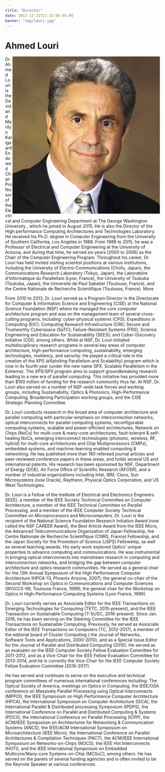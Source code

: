 ```yaml
---
title: "Director"
date: 2017-12-21T21:32:04-05:00
banner: "img/louri.jpg"
---
```


# Ahmed Louri

<img style="float: right;" src="/img/louri.jpg">
Dr. Ahmed Louri is the David and Marilyn Karlgaard Endowed Chair Professor of the Electrical and Computer Engineering Department at The George Washington University , which he joined in August 2015. He is also the Director of the High performance Computing Architectures and Technologies Laboratory. He received his Ph.D. degree in Computer Engineering from the University of Southern California, Los Angeles in 1988. From 1988 to 2015, he was a Professor of Electrical and Computer Engineering at the University of Arizona, and during that time, he served six years (2000 to 2006) as the Chair of the Computer Engineering Program. Throughout his career, Dr. Louri has held invited visiting scientist positions at various institutions, including the University of Electro-Communications (Chofu, Japan), the Communications Research Laboratory (Tokyo, Japan), the Laboratoire d'Informatique du Parallelism (Lyon, France), the University of Tsukuba (Tsukuba, Japan), the Universite de Paul Sabatier (Toulouse, France), and the Centre Nationale de Recherche Scientifique (Toulouse, France). More

From 2010 to 2013, Dr. Louri served as a Program Director in the Directorate for Computer & Information Science and Engineering (CISE) at the National Science Foundation (NSF) where he managed the core computer architecture program and was on the management team of several cross-cutting programs, including: cyber-physical systems (CPS); Expeditions in Computing (EIC); Computing Research Infrastructure (CRI); Secure and Trustworthy Cyberspace (SaTC); Failure-Resistant Systems (FRS), Science Engineering and Education for Sustainability (SEES); and Cyber-Discovery Initiative (CDI), among others. While at NSF, Dr. Louri initiated multidisciplinary research programs in several key areas of computer architecture, high-performance computing, sustainability, emerging technologies, resiliency, and security. He played a critical role in the creation of the XPS (eXploiting Parallelism and Scalability) program which is now in its fourth year (under the new name SPX, Scalable Parallelism in the Extreme). The XPS/SPX program aims to support groundbreaking research leading to a new era of parallel computing. This initiative has provided more than $100 million of funding for the research community thus far. At NSF, Dr. Louri also served on a number of NSF-wide task forces and working groups, including Sustainability, Optics & Photonics, High-Performance Computing, Broadening Participation working groups, and the CISE Strategic Planning Committee.

Dr. Louri conducts research in the broad area of computer architecture and parallel computing with particular emphasis on interconnection networks, optical interconnects for parallel computing systems, reconfigurable computing systems, scalable and power-efficient architectures, Network on Chips (NoCs) for multi-core & many-core architectures, fault-tolerant & self-healing NoCs, emerging interconnect technologies (photonic, wireless, RF, hybrid) for multi-core architectures and Chip Multiprocessors (CMPs), embedded systems, and machine-learning enabled computing & networking. He has published more than 160 refereed journal articles and peer-reviewed conference papers in these areas, and holds several US and international patents. His research has been sponsored by NSF, Department of Energy (DOE), Air Force Office of Scientific Research (AFOSR), and a number of industrial organizations including Intel, IBM, Cisco, Sun Microsystems (now Oracle), Raytheon, Physical Optics Corporation, and US West Technologies.

Dr. Louri is a Fellow of the Institute of Electrical and Electronics Engineers (IEEE), a member of the IEEE Society Technical Committee on Computer Architecture, a member of the IEEE Technical Committee on Parallel Processing, and a member of the IEEE Computer Society Technical Committee on Microprocessors and Microcomputers. Dr. Louri is the recipient of the National Science Foundation Research Initiation Award (now called the NSF CAREER Award), the Best Article Award from the IEEE Micro, the Advanced Telecommunications Organization of Japan Fellowship, the Centre Nationale de Recherche Scientifique (CNRS, France) Fellowship, and the Japan Society for the Promotion of Science (JSPS) Fellowship, as well as several teaching awards. His early work explored Optics' unique properties to advance computing and communications. He was instrumental in bringing optical interconnects into mainstream research in computing and interconnection networks, and bridging the gap between computer architecture and optics research communities. He served as a general chair for the 13th Annual Symposium of the High Performance Computer Architecture (HPCA-13, Phoenix Arizona, 2007); the general co-chair of the Second Workshop on Optics in Communications and Computer Sciences (WOCCS-99, Toulouse France, 1999); the general chair for the Workshop on Optics in High-Performance Computing Systems (Lyon France, 1996).

Dr. Louri currently serves as Associate Editor for the IEEE Transactions on Emerging Technologies for Computing (TETC, 2015-present), and the IEEE Transaction on Sustainable Computing (T-SUSC, 2016-present). Since Jan. 2016, he has been serving on the Steering Committee for the IEEE Transactions on Sustainable Computing. Previously, he served as Associate Editor of the IEEE Transactions on Computers (TC, 2012-2017), a member of the editorial board of Cluster Computing ( the Journal of Networks, Software Tools and Applications, 2000-2010), and as a Special Issue Editor for the Journal of Parallel and Distributed Computing (2010). He served as an evaluator on the IEEE Computer Society Fellow Evaluation Committee for 2011-2012, and as a Vice-Chair for the IEEE Fellow Evaluation Committee for 2013-2014, and he is currently the Vice-Chair for the IEEE Computer Society Fellow Evaluation Committee (2016-2017).

He has served and continues to serve on the executive and technical program committees of numerous international conferences including: The Optical Society of America, meetings on Optics in Computing, the IEEE/OSA conference on Massively Parallel Processing using Optical Interconnects (MPPOI), the IEEE Symposium on High Performance Computer Architecture (HPCA), the International Symposium on Computer Architecture (ISCA), the International Parallel & Distributed processing Symposium (IPDPS), the International Conference on Parallel and Distributed Computing & Systems (PDCS), the International Conference on Parallel Processing (ICPP), the ACM/IEEE Symposium on Architectures for Networking & Communication Systems (ANCS), the IEEE/ACM International Symposium on Microarchitecture (IEEE Micro), the International Conference on Parallel Architectures & Compilation Techniques (PACT), the ACM/IEEE International Symposium on Networks-on-Chips (NOCS), the IEEE Hot Interconnects (HOTi), and the IEEE International Symposium on Embedded Multicore/Many-core Systems-on-Chip (MCSoC), among others. He has served on the panels of several funding agencies and is often invited to be the Keynote Speaker at various conferences.

